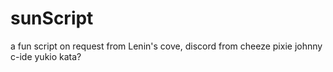 # sunScript

a fun script on request from Lenin's cove, discord from
cheeze
pixie
johnny
c-ide
yukio
kata?
